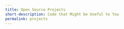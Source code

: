 ```yaml
---
title: Open Source Projects
short-description: Code that Might be Useful to You
permalink: projects
---
```

